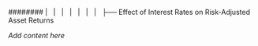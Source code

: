 ######## |   |   |   |   |   |   |   ├── Effect of Interest Rates on Risk-Adjusted Asset Returns

*Add content here*